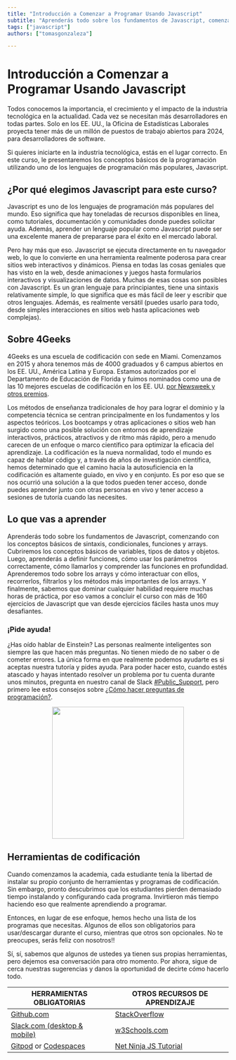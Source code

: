 ```yaml
---
title: "Introducción a Comenzar a Programar Usando Javascript"
subtitle: "Aprenderás todo sobre los fundamentos de Javascript, comenzando con los conceptos básicos de sintaxis, condicionales, funciones y arrays."
tags: ["javascript"]
authors: ["tomasgonzaleza"]

---
```


<!--hide-->
# Introducción a Comenzar a Programar Usando Javascript
<!--endhide-->

Todos conocemos la importancia, el crecimiento y el impacto de la industria tecnológica en la actualidad. Cada vez se necesitan más desarrolladores en todas partes. Solo en los EE. UU., la Oficina de Estadísticas Laborales proyecta tener más de un millón de puestos de trabajo abiertos para 2024, para desarrolladores de software.

Si quieres iniciarte en la industria tecnológica, estás en el lugar correcto. En este curso, le presentaremos los conceptos básicos de la programación utilizando uno de los lenguajes de programación más populares, Javascript.

## ¿Por qué elegimos Javascript para este curso?

Javascript es uno de los lenguajes de programación más populares del mundo. Eso significa que hay toneladas de recursos disponibles en línea, como tutoriales, documentación y comunidades donde puedes solicitar ayuda. Además, aprender un lenguaje popular como Javascript puede ser una excelente manera de prepararse para el éxito en el mercado laboral.

Pero hay más que eso. Javascript se ejecuta directamente en tu navegador web, lo que lo convierte en una herramienta realmente poderosa para crear sitios web interactivos y dinámicos. Piensa en todas las cosas geniales que has visto en la web, desde animaciones y juegos hasta formularios interactivos y visualizaciones de datos. Muchas de esas cosas son posibles con Javascript. Es un gran lenguaje para principiantes, tiene una sintaxis relativamente simple, lo que significa que es más fácil de leer y escribir que otros lenguajes. Además, es realmente versátil (puedes usarlo para todo, desde simples interacciones en sitios web hasta aplicaciones web complejas).

## Sobre 4Geeks

4Geeks es una escuela de codificación con sede en Miami. Comenzamos en 2015 y ahora tenemos más de 4000 graduados y 6 campus abiertos en los EE. UU., América Latina y Europa. Estamos autorizados por el Departamento de Educación de Florida y fuimos nominados como una de las 10 mejores escuelas de codificación en los EE. UU. [por Newsweek y otros premios](https://4geeksacademy.com/us/awards).

Los métodos de enseñanza tradicionales de hoy para lograr el dominio y la competencia técnica se centran principalmente en los fundamentos y los aspectos teóricos. Los bootcamps y otras aplicaciones o sitios web han surgido como una posible solución con entornos de aprendizaje interactivos, prácticos, atractivos y de ritmo más rápido, pero a menudo carecen de un enfoque o marco científico para optimizar la eficacia del aprendizaje. La codificación es la nueva normalidad, todo el mundo es capaz de hablar código y, a través de años de investigación científica, hemos determinado que el camino hacia la autosuficiencia en la codificación es altamente guiado, en vivo y en conjunto. Es por eso que se nos ocurrió una solución a la que todos pueden tener acceso, donde puedes aprender junto con otras personas en vivo y tener acceso a sesiones de tutoría cuando las necesites.

## Lo que vas a aprender

Aprenderás todo sobre los fundamentos de Javascript, comenzando con los conceptos básicos de sintaxis, condicionales, funciones y arrays. Cubriremos los conceptos básicos de variables, tipos de datos y objetos. Luego, aprenderás a definir funciones, cómo usar los parámetros correctamente, cómo llamarlos y comprender las funciones en profundidad. Aprenderemos todo sobre los arrays y cómo interactuar con ellos, recorrerlos, filtrarlos y los métodos más importantes de los arrays. Y finalmente, sabemos que dominar cualquier habilidad requiere muchas horas de práctica, por eso vamos a concluir el curso con más de 160 ejercicios de Javascript que van desde ejercicios fáciles hasta unos muy desafiantes.

### ¡Pide ayuda!

¿Has oído hablar de Einstein? Las personas realmente inteligentes son siempre las que hacen más preguntas. No tienen miedo de no saber o de cometer errores. La única forma en que realmente podemos ayudarte es si aceptas nuestra tutoría y pides ayuda. Para poder hacer esto, cuando estés atascado y hayas intentado resolver un problema por tu cuenta durante unos minutos, pregunta en nuestro canal de Slack [#Public_Support](https://4geeksacademy.slack.com/archives/CAZ9W99U4), pero primero lee estos consejos sobre [¿Cómo hacer preguntas de programación?](https://4geeks.com/es/how-to/como-hacer-preguntas-de-programacion).

<p style="text-align:center">
    <img class="my-class" src="https://github.com/breatheco-de/content/blob/master/src/assets/images/5f5f59bc-9efa-4ee9-bce6-6af9eedb4738.jpeg?raw=true" width="300">
</p>

## Herramientas de codificación

Cuando comenzamos la academia, cada estudiante tenía la libertad de instalar su propio conjunto de herramientas y programas de codificación. Sin embargo, pronto descubrimos que los estudiantes pierden demasiado tiempo instalando y configurando cada programa. Invirtieron más tiempo haciendo eso que realmente aprendiendo a programar.

Entonces, en lugar de ese enfoque, hemos hecho una lista de los programas que necesitas. Algunos de ellos son obligatorios para usar/descargar durante el curso, mientras que otros son opcionales. No te preocupes, serás feliz con nosotros!!

Sí, sí, sabemos que algunos de ustedes ya tienen sus propias herramientas, pero dejemos esa conversación para otro momento. Por ahora, sigue de cerca nuestras sugerencias y danos la oportunidad de decirte cómo hacerlo todo.

| HERRAMIENTAS OBLIGATORIAS                                         | OTROS RECURSOS DE APRENDIZAJE  |
| --------------------------------------------------------  | ------------------------  |
| [Github.com](https://github.com)                          | [StackOverflow](https://stackoverflow.com) |
| [Slack.com (desktop & mobile)](4geeksacademy.slack.com)   | [w3Schools.com](https://w3schools.com) |
| [Gitpod](https://gitpod.io/) or [Codespaces](https://github.com/features/codespaces) | [Net Ninja JS Tutorial](https://www.youtube.com/watch?v=qoSksQ4s_hg) |
